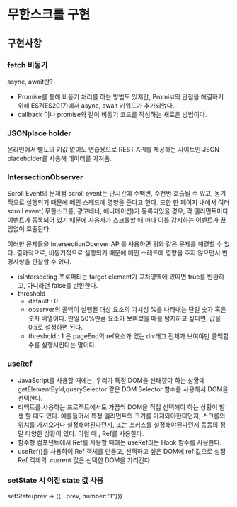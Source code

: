 # 무한스크롤 구현

## 구현사항

### fetch 비동기

async, await란?

- Promise를 통해 비동기 처리를 하는 방법도 있지만, Promist의 단점을 해결하기 위해 ES7(ES2017)에서 async, await 키워드가 추가되었다.
- callback 이나 promise와 같이 비동기 코드를 작성하는 새로운 방법이다.

### JSONplace holder

온라인에서 뼐도의 키값 없이도 연습용으로 REST API를 제공하는 사이트인 JSON placeholder를 사용해 데이터를 가져옴.

### IntersectionObserver

Scroll Event의 문제점
scroll event는 단시간에 수백번, 수천번 호출될 수 있고, 동기적으로 실행되기 때문에 메인 스레드에 영향을 준다고 한다. 또한 한 페이지 내에서 여러 scroll event( 무한스크롤, 광고배너, 애니메이션)가 등록되있을 경우, 각 엘리먼트마다 이벤트가 등록되어 있기 때문에 사용자가 스크롤할 때 마다 이를 감지하는 이벤트가 끊임없이 호출된다.

이러한 문제들을 IntersectionOberver API를 사용하면 위와 같은 문제를 해결할 수 있다. 결과적으로, 비동기적으로 실행되기 때문에 메인 스레드에 영향을 주지 않으면서 변경사항을 관찰할 수 있다.

- isIntersecting 프로퍼티는 target element가 교차영역에 있따면 true를 반환하고, 아니라면 false를 반환한다.
- threshold
  - default : 0
  - observer의 콜백이 실행될 대상 요소의 가시성 %를 나타내는 단일 숫자 혹은 숫자 배열이다. 만일 50%만큼 요소가 보여졌을 때를 탐지하고 싶다면, 값을 0.5로 설정하면 된다.
  - threshold : 1 은 pageEnd의 ref요소가 있는 div태그 전체가 보여야만 콜백함수를 실행시킨다는 말이다.

### useRef

- JavaScript를 사용할 때에는, 우리가 특정 DOM을 선태갷야 하는 상황에 getElementById,querySelector 같은 DOM Selector 함수를 사용해서 DOM을 선택한다.
- 리액트를 사용하는 프로젝트에서도 가끔씩 DOM을 직접 선택해야 하는 상황이 발생 할 때도 있다. 예를들어서 특정 엘리먼트의 크기를 가져와야한다던지, 스크롤의 위치를 가져오거나 설정해야된다던지, 또는 포커스를 설정해야된다던지 등등의 정말 다양한 상황이 있다.
  이럴 때 , Ref를 사용한다.
- 함수형 컴포넌트에서 Ref를 사용할 때에는 useRef라는 Hook 함수를 사용한다.
- useRef()를 사용하여 Ref 객체를 만들고, 선택하고 싶은 DOM에 ref 값으로 설정Ref 객체의 .current 값은 선택한 DOM을 가리킨다.

### setState 시 이전 state 값 사용

setState(prev => ({...prev, number:"1"}))
